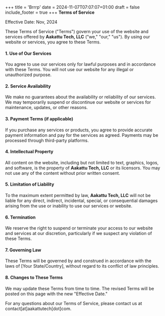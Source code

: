 +++
title = 'Brrrp'
date = 2024-11-07T07:07:07+01:00
draft = false
include_footer = true
+++
**Terms of Service**

Effective Date: Nov, 2024

These Terms of Service ("Terms") govern your use of the website and services offered by **Aakattu Tech, LLC** ("we," "our," "us"). By using our website or services, you agree to these Terms.

#### **1. Use of Our Services**
You agree to use our services only for lawful purposes and in accordance with these Terms. You will not use our website for any illegal or unauthorized purpose.

#### **2. Service Availability**
We make no guarantees about the availability or reliability of our services. We may temporarily suspend or discontinue our website or services for maintenance, updates, or other reasons.

#### **3. Payment Terms** (if applicable)
If you purchase any services or products, you agree to provide accurate payment information and pay for the services as agreed. Payments may be processed through third-party platforms.

#### **4. Intellectual Property**
All content on the website, including but not limited to text, graphics, logos, and software, is the property of **Aakattu Tech, LLC** or its licensors. You may not use any of the content without prior written consent.

#### **5. Limitation of Liability**
To the maximum extent permitted by law, **Aakattu Tech, LLC** will not be liable for any direct, indirect, incidental, special, or consequential damages arising from the use or inability to use our services or website.

#### **6. Termination**
We reserve the right to suspend or terminate your access to our website and services at our discretion, particularly if we suspect any violation of these Terms.

#### **7. Governing Law**
These Terms will be governed by and construed in accordance with the laws of [Your State/Country], without regard to its conflict of law principles.

#### **8. Changes to These Terms**
We may update these Terms from time to time. The revised Terms will be posted on this page with the new "Effective Date."

For any questions about our Terms of Service, please contact us at contact[at]aakattutech[dot]com.
